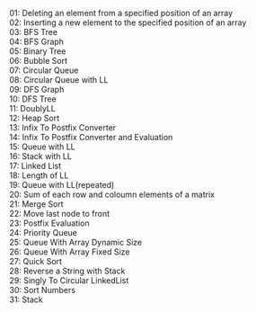 01: Deleting an element from a specified position of an array <br>
02: Inserting a new element to the specified position of an array <br>
03: BFS Tree <br>
04: BFS Graph <br>
05: Binary Tree <br>
06: Bubble Sort <br>
07: Circular Queue  <br>
08: Circular Queue with LL <br>
09: DFS Graph <br>
10: DFS Tree <br>
11: DoublyLL <br>
12: Heap Sort <br>
13: Infix To Postfix Converter <br>
14: Infix To Postfix Converter and Evaluation <br>
15: Queue with LL <br>
16: Stack with LL <br>
17: Linked List <br>
18: Length of LL <br>
19: Queue with LL(repeated) <br>
20: Sum of each row  and coloumn elements of a matrix <br>
21: Merge Sort <br>
22: Move last node to front <br>
23: Postfix Evaluation <br>
24: Priority Queue  <br>
25: Queue With Array Dynamic Size <br>
26: Queue With Array Fixed Size <br>
27: Quick Sort  <br>
28: Reverse a String with Stack  <br>
29: Singly To Circular LinkedList <br>
30: Sort Numbers <br>
31: Stack
     
